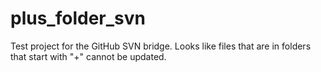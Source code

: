 # plus_folder_svn
Test project for the GitHub SVN bridge. Looks like files that are in folders that start with "+" cannot be updated.